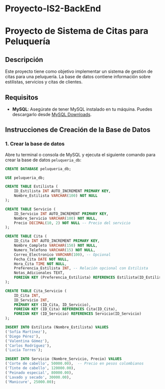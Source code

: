 # Proyecto-IS2-BackEnd

# Proyecto de Sistema de Citas para Peluquería

## Descripción

Este proyecto tiene como objetivo implementar un sistema de gestión de citas para una peluquería. La base de datos contiene información sobre estilistas, servicios y citas de clientes.

## Requisitos

- **MySQL**: Asegúrate de tener MySQL instalado en tu máquina. Puedes descargarlo desde [MySQL Downloads](https://dev.mysql.com/downloads/mysql/).

## Instrucciones de Creación de la Base de Datos

### 1. Crear la base de datos

Abre tu terminal o consola de MySQL y ejecuta el siguiente comando para crear la base de datos `peluqueria_db`:

```sql
CREATE DATABASE peluqueria_db;

USE peluqueria_db;

CREATE TABLE Estilista (
    ID_Estilista INT AUTO_INCREMENT PRIMARY KEY,
    Nombre_Estilista VARCHAR(100) NOT NULL
);

CREATE TABLE Servicio (
    ID_Servicio INT AUTO_INCREMENT PRIMARY KEY,
    Nombre_Servicio VARCHAR(100) NOT NULL,
    Precio DECIMAL(10, 2) NOT NULL -- Precio del servicio
);

CREATE TABLE Cita (
    ID_Cita INT AUTO_INCREMENT PRIMARY KEY,
    Nombre_Completo VARCHAR(150) NOT NULL,
    Numero_Telefono VARCHAR(15) NOT NULL,
    Correo_Electronico VARCHAR(100), -- Opcional
    Fecha_Cita DATE NOT NULL,
    Hora_Cita TIME NOT NULL,
    Preferencia_Estilista INT, -- Relación opcional con Estilista
    Notas_Adicionales TEXT,
    FOREIGN KEY (Preferencia_Estilista) REFERENCES Estilista(ID_Estilista)
);

CREATE TABLE Cita_Servicio (
    ID_Cita INT,
    ID_Servicio INT,
    PRIMARY KEY (ID_Cita, ID_Servicio),
    FOREIGN KEY (ID_Cita) REFERENCES Cita(ID_Cita),
    FOREIGN KEY (ID_Servicio) REFERENCES Servicio(ID_Servicio)
);

INSERT INTO Estilista (Nombre_Estilista) VALUES
('Sofía Martínez'),
('Diego Pérez'),
('Valentina Gómez'),
('Carlos Rodríguez'),
('Lucía Torres');

INSERT INTO Servicio (Nombre_Servicio, Precio) VALUES
('Corte de cabello', 50000.00),  -- Precio en pesos colombianos
('Tinte de cabello', 120000.00),
('Peinado especial', 80000.00),
('Lavado y secado', 30000.00),
('Manicure', 25000.00);
